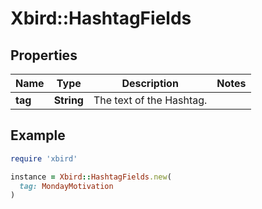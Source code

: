 # Xbird::HashtagFields

## Properties

| Name | Type | Description | Notes |
| ---- | ---- | ----------- | ----- |
| **tag** | **String** | The text of the Hashtag. |  |

## Example

```ruby
require 'xbird'

instance = Xbird::HashtagFields.new(
  tag: MondayMotivation
)
```

